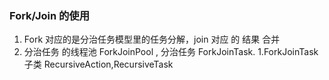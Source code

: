 ### Fork/Join 的使用
1. Fork 对应的是分治任务模型里的任务分解，join 对应 的 结果 合并
1. 分治任务 的线程池 ForkJoinPool , 分治任务 ForkJoinTask. 
1.ForkJoinTask 子类 RecursiveAction,RecursiveTask 